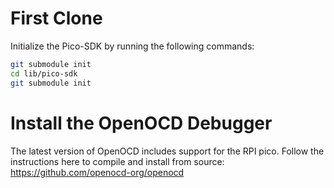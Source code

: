 # First Clone
Initialize the Pico-SDK by running the following commands:
```bash
git submodule init
cd lib/pico-sdk
git submodule init
```

# Install the OpenOCD Debugger
The latest version of OpenOCD includes support for the RPI pico. Follow the
instructions here to compile and install from source:
https://github.com/openocd-org/openocd
